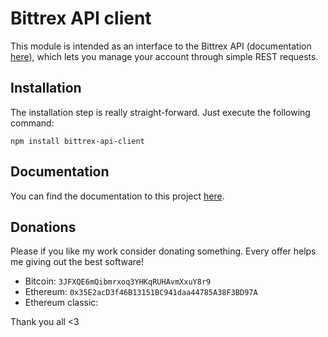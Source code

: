 # Bittrex API client

This module is intended as an interface to the Bittrex API (documentation [here](https://bittrex.com/home/api)), which
lets you manage your account through simple REST requests.

## Installation

The installation step is really straight-forward. Just execute the following command:

```npm install bittrex-api-client```

## Documentation
You can find the documentation to this project [here](https://luzzif.github.io/bittrex-api-client/).

## Donations
Please if you like my work consider donating something. Every offer helps me giving out the best software!

- Bitcoin: ```3JFXQE6mQibmrxoq3YHKqRUHAvmXxuY8r9```
- Ethereum: ```0x35E2acD3f46B13151BC941daa44785A38F3BD97A```
- Ethereum classic:

Thank you all <3